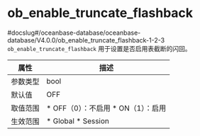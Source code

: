 ob_enable_truncate_flashback 
=================================================
#docslug#/oceanbase-database/oceanbase-database/V4.0.0/ob_enable_truncate_flashback-1-2-3
`ob_enable_truncate_flashback` 用于设置是否启用表截断的闪回。


| **属性** |                                                     **描述**                                                      |
|--------|-----------------------------------------------------------------------------------------------------------------|
| 参数类型   | bool                                                                                                            |
| 默认值    | OFF                                                                                                             |
| 取值范围   | * OFF（0）：不启用   * ON（1）：启用    |
| 生效范围   | * Global   * Session         |



